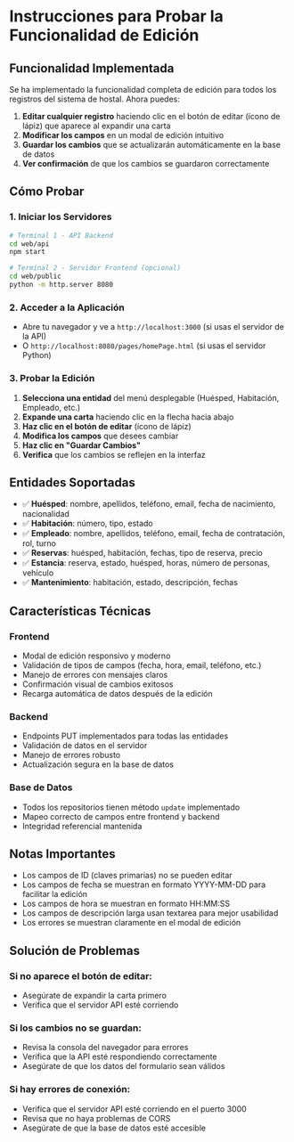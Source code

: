 # Instrucciones para Probar la Funcionalidad de Edición

## Funcionalidad Implementada

Se ha implementado la funcionalidad completa de edición para todos los registros del sistema de hostal. Ahora puedes:

1. **Editar cualquier registro** haciendo clic en el botón de editar (ícono de lápiz) que aparece al expandir una carta
2. **Modificar los campos** en un modal de edición intuitivo
3. **Guardar los cambios** que se actualizarán automáticamente en la base de datos
4. **Ver confirmación** de que los cambios se guardaron correctamente

## Cómo Probar

### 1. Iniciar los Servidores

```bash
# Terminal 1 - API Backend
cd web/api
npm start

# Terminal 2 - Servidor Frontend (opcional)
cd web/public
python -m http.server 8080
```

### 2. Acceder a la Aplicación

- Abre tu navegador y ve a `http://localhost:3000` (si usas el servidor de la API)
- O `http://localhost:8080/pages/homePage.html` (si usas el servidor Python)

### 3. Probar la Edición

1. **Selecciona una entidad** del menú desplegable (Huésped, Habitación, Empleado, etc.)
2. **Expande una carta** haciendo clic en la flecha hacia abajo
3. **Haz clic en el botón de editar** (ícono de lápiz)
4. **Modifica los campos** que desees cambiar
5. **Haz clic en "Guardar Cambios"**
6. **Verifica** que los cambios se reflejen en la interfaz

## Entidades Soportadas

- ✅ **Huésped**: nombre, apellidos, teléfono, email, fecha de nacimiento, nacionalidad
- ✅ **Habitación**: número, tipo, estado
- ✅ **Empleado**: nombre, apellidos, teléfono, email, fecha de contratación, rol, turno
- ✅ **Reservas**: huésped, habitación, fechas, tipo de reserva, precio
- ✅ **Estancia**: reserva, estado, huésped, horas, número de personas, vehículo
- ✅ **Mantenimiento**: habitación, estado, descripción, fechas

## Características Técnicas

### Frontend
- Modal de edición responsivo y moderno
- Validación de tipos de campos (fecha, hora, email, teléfono, etc.)
- Manejo de errores con mensajes claros
- Confirmación visual de cambios exitosos
- Recarga automática de datos después de la edición

### Backend
- Endpoints PUT implementados para todas las entidades
- Validación de datos en el servidor
- Manejo de errores robusto
- Actualización segura en la base de datos

### Base de Datos
- Todos los repositorios tienen método `update` implementado
- Mapeo correcto de campos entre frontend y backend
- Integridad referencial mantenida

## Notas Importantes

- Los campos de ID (claves primarias) no se pueden editar
- Los campos de fecha se muestran en formato YYYY-MM-DD para facilitar la edición
- Los campos de hora se muestran en formato HH:MM:SS
- Los campos de descripción larga usan textarea para mejor usabilidad
- Los errores se muestran claramente en el modal de edición

## Solución de Problemas

### Si no aparece el botón de editar:
- Asegúrate de expandir la carta primero
- Verifica que el servidor API esté corriendo

### Si los cambios no se guardan:
- Revisa la consola del navegador para errores
- Verifica que la API esté respondiendo correctamente
- Asegúrate de que los datos del formulario sean válidos

### Si hay errores de conexión:
- Verifica que el servidor API esté corriendo en el puerto 3000
- Revisa que no haya problemas de CORS
- Asegúrate de que la base de datos esté accesible 